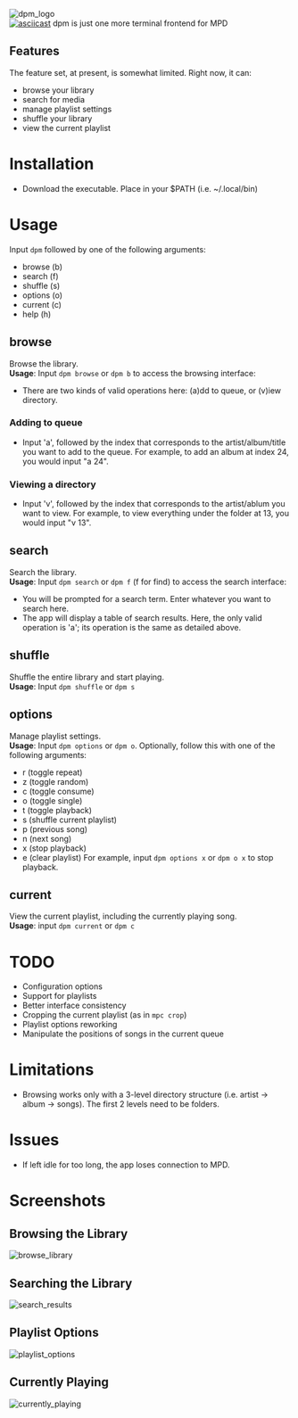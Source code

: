 ![dpm_logo](logo.png)  
[![asciicast](https://asciinema.org/a/596525.svg)](https://asciinema.org/a/596525)
dpm is just one more terminal frontend for MPD

## Features
The feature set, at present, is somewhat limited. Right now, it can:
- browse your library
- search for media
- manage playlist settings
- shuffle your library
- view the current playlist

# Installation
- Download the executable. Place in your $PATH (i.e. ~/.local/bin)

# Usage
Input `dpm` followed by one of the following arguments:
- browse (b)
- search (f)
- shuffle (s)
- options (o)
- current (c)
- help (h)

## browse
Browse the library.  
**Usage**: Input `dpm browse` or `dpm b` to access the browsing interface:
- There are two kinds of valid operations here: (a)dd to queue, or (v)iew directory.

### Adding to queue
- Input 'a', followed by the index that corresponds to the artist/album/title you want to add to the queue. For example, to add an album at index 24, you would input "a 24".

### Viewing a directory
- Input 'v', followed by the index that corresponds to the artist/ablum you want to view. For example, to view everything under the folder at 13, you would input "v 13".

## search
Search the library.  
**Usage**: Input `dpm search` or `dpm f` (f for find) to access the search interface:
- You will be prompted for a search term. Enter whatever you want to search here.
- The app will display a table of search results. Here, the only valid operation is 'a'; its operation is the same as detailed above. 

## shuffle
Shuffle the entire library and start playing.  
**Usage**: Input `dpm shuffle` or `dpm s`

## options
Manage playlist settings.  
**Usage**: Input `dpm options` or `dpm o`. Optionally, follow this with one of the following arguments:
- r (toggle repeat)
- z (toggle random)
- c (toggle consume)
- o (toggle single)
- t (toggle playback)
- s (shuffle current playlist)
- p (previous song)
- n (next song)
- x (stop playback)
- e (clear playlist)
For example, input `dpm options x` or `dpm o x` to stop playback.

## current
View the current playlist, including the currently playing song.  
**Usage**: input `dpm current` or `dpm c`

# TODO
- Configuration options
- Support for playlists
- Better interface consistency
- Cropping the current playlist (as in `mpc crop`)
- Playlist options reworking
- Manipulate the positions of songs in the current queue

# Limitations
- Browsing works only with a 3-level directory structure (i.e. artist -> album -> songs). The first 2 levels need to be folders.

# Issues
- If left idle for too long, the app loses connection to MPD.

# Screenshots
## Browsing the Library
![browse_library](screenshots/browse_library.png)
## Searching the Library
![search_results](screenshots/search_results.png)
## Playlist Options
![playlist_options](screenshots/playlist_options.png)
## Currently Playing
![currently_playing](screenshots/currently_playing.png)
